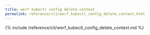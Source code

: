 ```yaml
---
title: werf kubectl config delete-context
permalink: reference/cli/werf_kubectl_config_delete_context.html
---
```


{% include /reference/cli/werf_kubectl_config_delete_context.md %}

